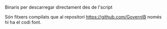 Binaris per descarregar directament des de l'script

Són fitxers compilats que al repositori https://github.com/GovernIB només hi ha el codi font.
